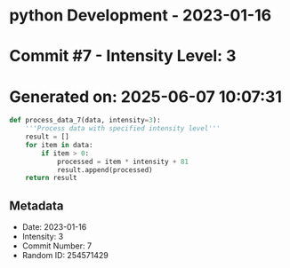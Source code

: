 ﻿# python Development - 2023-01-16
# Commit #7 - Intensity Level: 3
# Generated on: 2025-06-07 10:07:31
```python
def process_data_7(data, intensity=3):
    '''Process data with specified intensity level'''
    result = []
    for item in data:
        if item > 0:
            processed = item * intensity + 81
            result.append(processed)
    return result
```
## Metadata
- Date: 2023-01-16
- Intensity: 3
- Commit Number: 7
- Random ID: 254571429
